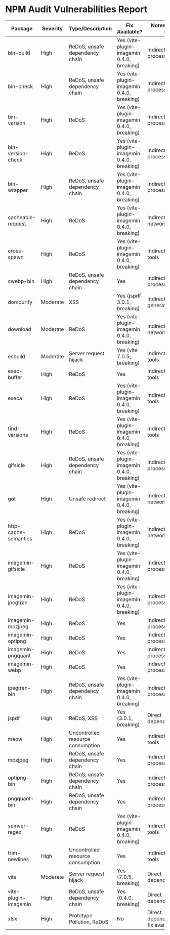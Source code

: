 # NPM Audit Vulnerabilities Report

| Package                | Severity  | Type/Description                                 | Fix Available?                | Notes/Upgrade Path                        |
|------------------------|-----------|--------------------------------------------------|-------------------------------|-------------------------------------------|
| bin-build              | High      | ReDoS, unsafe dependency chain                   | Yes (vite-plugin-imagemin 0.4.0, breaking) | Indirect via image processing            |
| bin-check              | High      | ReDoS, unsafe dependency chain                   | Yes (vite-plugin-imagemin 0.4.0, breaking) | Indirect via image processing            |
| bin-version            | High      | ReDoS                                            | Yes (vite-plugin-imagemin 0.4.0, breaking) | Indirect via image processing            |
| bin-version-check      | High      | ReDoS                                            | Yes (vite-plugin-imagemin 0.4.0, breaking) | Indirect via image processing            |
| bin-wrapper            | High      | ReDoS, unsafe dependency chain                   | Yes (vite-plugin-imagemin 0.4.0, breaking) | Indirect via image processing            |
| cacheable-request      | High      | ReDoS                                            | Yes (vite-plugin-imagemin 0.4.0, breaking) | Indirect via network/download            |
| cross-spawn            | High      | ReDoS                                            | Yes (vite-plugin-imagemin 0.4.0, breaking) | Indirect via build tools                 |
| cwebp-bin              | High      | ReDoS, unsafe dependency chain                   | Yes                           | Indirect via image processing            |
| dompurify              | Moderate  | XSS                                              | Yes (jspdf 3.0.1, breaking)   | Indirect via PDF generation              |
| download               | Moderate  | ReDoS                                            | Yes (vite-plugin-imagemin 0.4.0, breaking) | Indirect via network/download            |
| esbuild                | Moderate  | Server request hijack                            | Yes (vite 7.0.5, breaking)    | Indirect via build tools                 |
| exec-buffer            | High      | ReDoS                                            | Yes                           | Indirect via build tools                 |
| execa                  | High      | ReDoS                                            | Yes (vite-plugin-imagemin 0.4.0, breaking) | Indirect via build tools                 |
| find-versions          | High      | ReDoS                                            | Yes (vite-plugin-imagemin 0.4.0, breaking) | Indirect via build tools                 |
| gifsicle               | High      | ReDoS, unsafe dependency chain                   | Yes (vite-plugin-imagemin 0.4.0, breaking) | Indirect via image processing            |
| got                    | High      | Unsafe redirect                                  | Yes (vite-plugin-imagemin 0.4.0, breaking) | Indirect via network/download            |
| http-cache-semantics   | High      | ReDoS                                            | Yes (vite-plugin-imagemin 0.4.0, breaking) | Indirect via network/download            |
| imagemin-gifsicle      | High      | ReDoS                                            | Yes (vite-plugin-imagemin 0.4.0, breaking) | Indirect via image processing            |
| imagemin-jpegtran      | High      | ReDoS                                            | Yes (vite-plugin-imagemin 0.4.0, breaking) | Indirect via image processing            |
| imagemin-mozjpeg       | High      | ReDoS                                            | Yes                           | Indirect via image processing            |
| imagemin-optipng       | High      | ReDoS                                            | Yes                           | Indirect via image processing            |
| imagemin-pngquant      | High      | ReDoS                                            | Yes                           | Indirect via image processing            |
| imagemin-webp          | High      | ReDoS                                            | Yes                           | Indirect via image processing            |
| jpegtran-bin           | High      | ReDoS, unsafe dependency chain                   | Yes (vite-plugin-imagemin 0.4.0, breaking) | Indirect via image processing            |
| jspdf                  | High      | ReDoS, XSS                                       | Yes (3.0.1, breaking)         | Direct dependency                        |
| meow                   | High      | Uncontrolled resource consumption                | Yes                           | Indirect via CLI tools                   |
| mozjpeg                | High      | ReDoS, unsafe dependency chain                   | Yes                           | Indirect via image processing            |
| optipng-bin            | High      | ReDoS, unsafe dependency chain                   | Yes                           | Indirect via image processing            |
| pngquant-bin           | High      | ReDoS, unsafe dependency chain                   | Yes                           | Indirect via image processing            |
| semver-regex           | High      | ReDoS                                            | Yes (vite-plugin-imagemin 0.4.0, breaking) | Indirect via build tools                 |
| trim-newlines          | High      | Uncontrolled resource consumption                | Yes                           | Indirect via CLI tools                   |
| vite                   | Moderate  | Server request hijack                            | Yes (7.0.5, breaking)         | Direct dependency                        |
| vite-plugin-imagemin   | High      | ReDoS, unsafe dependency chain                   | Yes (0.4.0, breaking)         | Direct dependency                        |
| xlsx                   | High      | Prototype Pollution, ReDoS                       | No                            | Direct dependency, no fix available      | 